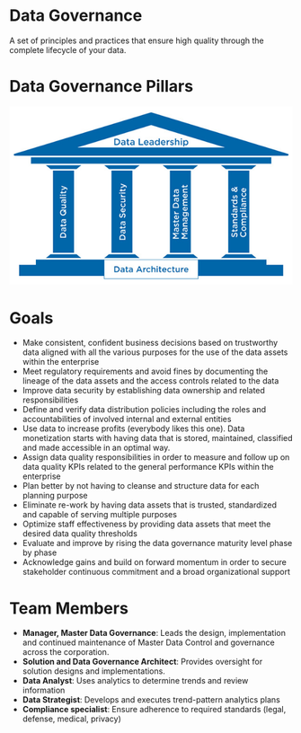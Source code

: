 # Data Governance
A set of principles and practices that ensure high quality through the complete lifecycle of your data.

# Data Governance Pillars
![Data Governance Pillars](./src/data-gov-pillars.jpg)

# Goals

* Make consistent, confident business decisions based on trustworthy data aligned with all the various purposes for the use of the data assets within the enterprise
* Meet regulatory requirements and avoid fines by documenting the lineage of the data assets and the access controls related to the data
* Improve data security by establishing data ownership and related responsibilities
* Define and verify data distribution policies including the roles and accountabilities of involved internal and external entities
* Use data to increase profits (everybody likes this one). Data monetization starts with having data that is stored, maintained, classified and made accessible in an optimal way.
* Assign data quality responsibilities in order to measure and follow up on data quality KPIs related to the general performance KPIs within the enterprise
* Plan better by not having to cleanse and structure data for each planning purpose
* Eliminate re-work by having data assets that is trusted, standardized and capable of serving multiple purposes
* Optimize staff effectiveness by providing data assets that meet the desired data quality thresholds
* Evaluate and improve by rising the data governance maturity level phase by phase
* Acknowledge gains and build on forward momentum in order to secure stakeholder continuous commitment and a broad organizational support

# Team Members
* **Manager, Master Data Governance**: Leads the design, implementation and continued maintenance of Master Data Control and governance across the corporation.
* **Solution and Data Governance Architect**: Provides oversight for solution designs and implementations.
* **Data Analyst**: Uses analytics to determine trends and review information
* **Data Strategist**: Develops and executes trend-pattern analytics plans
* **Compliance specialist**: Ensure adherence to required standards (legal, defense, medical, privacy)
